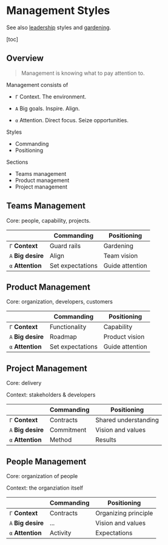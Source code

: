# Management Styles

See also [leadership](../alignment/leadership-styles.md) styles and [gardening](../teams/gardening.md).

[toc]

## Overview

> Management is knowing what to pay attention to.

Management consists of

- `Γ` Context. The environment.

- `A` Big goals. Inspire. Align.

- `α` Attention. Direct focus. Seize opportunities.

Styles

- Commanding
- Positioning

Sections

- Teams management
- Product management
- Project management

## Teams Management

Core: people, capability, projects.

|                    | Commanding       | Positioning     |
| ------------------ | ---------------- | --------------- |
| `Γ` **Context**    | Guard rails      | Gardening       |
| `A` **Big desire** | Align            | Team vision     |
| `α` **Attention**  | Set expectations | Guide attention |

## Product Management

Core: organization, developers, customers

|                    | Commanding       | Positioning     |
| ------------------ | ---------------- | --------------- |
| `Γ` **Context**    | Functionality    | Capability      |
| `A` **Big desire** | Roadmap          | Product vision  |
| `α` **Attention**  | Set expectations | Guide attention |

## Project Management

Core: delivery

Context: stakeholders & developers

|                    | Commanding | Positioning          |
| ------------------ | ---------- | -------------------- |
| `Γ` **Context**    | Contracts  | Shared understanding |
| `A` **Big desire** | Commitment | Vision and values    |
| `α` **Attention**  | Method     | Results              |

## People Management

Core: organization of people

Context: the organziation itself

|                    | Commanding | Positioning          |
| ------------------ | ---------- | -------------------- |
| `Γ` **Context**    | Contracts  | Organizing principle |
| `A` **Big desire** | ...        | Vision and values    |
| `α` **Attention**  | Activity   | Expectations         |
